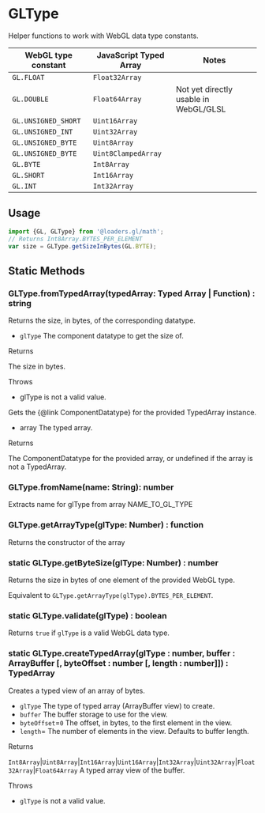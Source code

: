 # GLType

Helper functions to work with WebGL data type constants.

| WebGL type constant | JavaScript Typed Array | Notes                                 |
| ------------------- | ---------------------- | ------------------------------------- |
| `GL.FLOAT`          | `Float32Array`         |                                       |
| `GL.DOUBLE`         | `Float64Array`         | Not yet directly usable in WebGL/GLSL |
| `GL.UNSIGNED_SHORT` | `Uint16Array`          |                                       |
| `GL.UNSIGNED_INT`   | `Uint32Array`          |                                       |
| `GL.UNSIGNED_BYTE`  | `Uint8Array`           |                                       |
| `GL.UNSIGNED_BYTE`  | `Uint8ClampedArray`    |                                       |
| `GL.BYTE`           | `Int8Array`            |                                       |
| `GL.SHORT`          | `Int16Array`           |                                       |
| `GL.INT`            | `Int32Array`           |                                       |

## Usage

```js
import {GL, GLType} from '@loaders.gl/math';
// Returns Int8Array.BYTES_PER_ELEMENT
var size = GLType.getSizeInBytes(GL.BYTE);
```

## Static Methods

### GLType.fromTypedArray(typedArray: Typed Array | Function) : string

Returns the size, in bytes, of the corresponding datatype.

- `glType` The component datatype to get the size of.

Returns

The size in bytes.

Throws

- glType is not a valid value.

Gets the {@link ComponentDatatype} for the provided TypedArray instance.

- array The typed array.

Returns

The ComponentDatatype for the provided array, or undefined if the array is not a TypedArray.

### GLType.fromName(name: String): number

Extracts name for glType from array NAME_TO_GL_TYPE

### GLType.getArrayType(glType: Number) : function

Returns the constructor of the array

### static GLType.getByteSize(glType: Number) : number

Returns the size in bytes of one element of the provided WebGL type.

Equivalent to `GLType.getArrayType(glType).BYTES_PER_ELEMENT`.

### static GLType.validate(glType) : boolean

Returns `true` if `glType` is a valid WebGL data type.

### static GLType.createTypedArray(glType : number, buffer : ArrayBuffer [, byteOffset : number [, length : number]]) : TypedArray

Creates a typed view of an array of bytes.

- `glType` The type of typed array (ArrayBuffer view) to create.
- `buffer` The buffer storage to use for the view.
- `byteOffset`=`0` The offset, in bytes, to the first element in the view.
- `length`= The number of elements in the view. Defaults to buffer length.

Returns

`Int8Array`|`Uint8Array`|`Int16Array`|`Uint16Array`|`Int32Array`|`Uint32Array`|`Float32Array`|`Float64Array` A typed array view of the buffer.

Throws

- `glType` is not a valid value.
